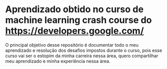 # Aprendizado obtido no curso de machine learning crash course do https://developers.google.com/

O principal objetivo desse repositório é documentar todo o meu aprendizado e resolução dos desafios impostos durante o curso, pois esse curso vai ser o estopim da minha carreira nessa área, quero compartilhar meu aprendizado e minha experiência nessa área.
